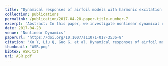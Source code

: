 ```yaml
---
title: "Dynamical responses of airfoil models with harmonic excitation under uncertain disturbance"
collection: publications
permalink: /publication/2017-04-28-paper-title-number-7
excerpt: 'Abstract: In this paper, we investigate nonlinear dynamical responses of two-degree-of-freedom airfoil (TDOFA) models driven by harmonic excitation under uncertain disturbance. Firstly, based on the deterministic airfoil models under the harmonic excitation, we introduce stochastic TDOFA models with the uncertain disturbance as Gaussian white noise. Subsequently, we consider the amplitude-frequency characteristic of deterministic airfoil models by the averaging method, and also the stochastic averaging method is applied to obtain the mean-square response of given stochastic TDOFA systems analytically. Then, we carry out numerical simulations to verify the effectiveness of the obtained analytic solution and the influence of harmonic force on the system response is studied. Finally, stochastic jump and bifurcation can be found through the random responses of system, and probability density function and time history diagrams can be obtained via Monte Carlo simulations directly to observe the stochastic jump and bifurcation. The results show that noise can induce the occurrence of stochastic jump and bifurcation, which will have a significant impact on the safety of aircraft.'
date: 2017-04-28
venue: 'Nonlinear Dynamics'
paperurl: 'https://doi.org/10.1007/s11071-017-3536-8'
citation: 'Xu Y, Liu Q, Guo G, et al. Dynamical responses of airfoil models with harmonic excitation under uncertain disturbance[J]. Nonlinear Dynamics, 2017, 89: 1579-1590.'
thumbnail: "ASR.png"
bibtex: ASR.txt
uri: ASR.pdf
---
```

